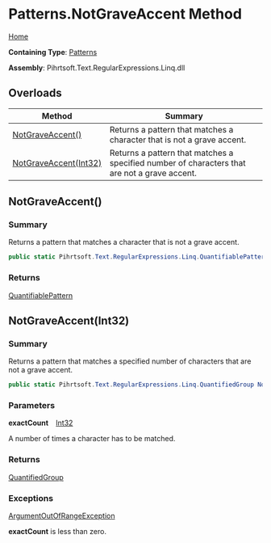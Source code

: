# Patterns\.NotGraveAccent Method

[Home](../../../../../../README.md)

**Containing Type**: [Patterns](../README.md)

**Assembly**: Pihrtsoft\.Text\.RegularExpressions\.Linq\.dll

## Overloads

| Method | Summary |
| ------ | ------- |
| [NotGraveAccent()](#Pihrtsoft_Text_RegularExpressions_Linq_Patterns_NotGraveAccent) | Returns a pattern that matches a character that is not a grave accent\. |
| [NotGraveAccent(Int32)](#Pihrtsoft_Text_RegularExpressions_Linq_Patterns_NotGraveAccent_System_Int32_) | Returns a pattern that matches a specified number of characters that are not a grave accent\. |

## NotGraveAccent\(\) <a name="Pihrtsoft_Text_RegularExpressions_Linq_Patterns_NotGraveAccent"></a>

### Summary

Returns a pattern that matches a character that is not a grave accent\.

```csharp
public static Pihrtsoft.Text.RegularExpressions.Linq.QuantifiablePattern NotGraveAccent()
```

### Returns

[QuantifiablePattern](../../QuantifiablePattern/README.md)

## NotGraveAccent\(Int32\) <a name="Pihrtsoft_Text_RegularExpressions_Linq_Patterns_NotGraveAccent_System_Int32_"></a>

### Summary

Returns a pattern that matches a specified number of characters that are not a grave accent\.

```csharp
public static Pihrtsoft.Text.RegularExpressions.Linq.QuantifiedGroup NotGraveAccent(int exactCount)
```

### Parameters

**exactCount** &ensp; [Int32](https://docs.microsoft.com/en-us/dotnet/api/system.int32)

A number of times a character has to be matched\.

### Returns

[QuantifiedGroup](../../QuantifiedGroup/README.md)

### Exceptions

[ArgumentOutOfRangeException](https://docs.microsoft.com/en-us/dotnet/api/system.argumentoutofrangeexception)

**exactCount** is less than zero\.

